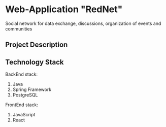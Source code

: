 # Web-Application "RedNet"

Social network for data exchange, discussions, organization of events and communities

## Project Description

## Technology Stack
BackEnd stack:
1.	Java
2.	Spring Framework
3.	PostgreSQL

FrontEnd stack:
1.	JavaScript
2.	React
